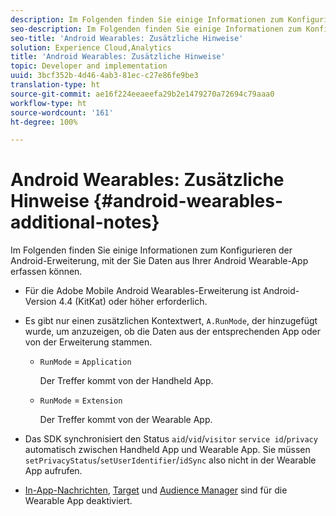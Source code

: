 ```yaml
---
description: Im Folgenden finden Sie einige Informationen zum Konfigurieren der Android-Erweiterung, mit der Sie Daten aus Ihrer Android Wearable-App erfassen können.
seo-description: Im Folgenden finden Sie einige Informationen zum Konfigurieren der Android-Erweiterung, mit der Sie Daten aus Ihrer Android Wearable-App erfassen können.
seo-title: 'Android Wearables: Zusätzliche Hinweise'
solution: Experience Cloud,Analytics
title: 'Android Wearables: Zusätzliche Hinweise'
topic: Developer and implementation
uuid: 3bcf352b-4d46-4ab3-81ec-c27e86fe9be3
translation-type: ht
source-git-commit: ae16f224eeaeefa29b2e1479270a72694c79aaa0
workflow-type: ht
source-wordcount: '161'
ht-degree: 100%

---
```



# Android Wearables: Zusätzliche Hinweise {#android-wearables-additional-notes}

Im Folgenden finden Sie einige Informationen zum Konfigurieren der Android-Erweiterung, mit der Sie Daten aus Ihrer Android Wearable-App erfassen können.

* Für die Adobe Mobile Android Wearables-Erweiterung ist Android-Version 4.4 (KitKat) oder höher erforderlich.
* Es gibt nur einen zusätzlichen Kontextwert, `A.RunMode`, der hinzugefügt wurde, um anzuzeigen, ob die Daten aus der entsprechenden App oder von der Erweiterung stammen.

   * `RunMode` = `Application`

      Der Treffer kommt von der Handheld App.

   * `RunMode` = `Extension`

      Der Treffer kommt von der Wearable App.

* Das SDK synchronisiert den Status `aid`/`vid`/`visitor` `service id`/`privacy` automatisch zwischen Handheld App und Wearable App. Sie müssen `setPrivacyStatus`/`setUserIdentifier`/`idSync` also nicht in der Wearable App aufrufen.
* [In-App-Nachrichten](/help/android/messaging-main/messaging/messaging.md), [Target](/help/android/target-main/target.md) und [Audience Manager](/help/android/audience-manager/audiencemgmt.md) sind für die Wearable App deaktiviert.


